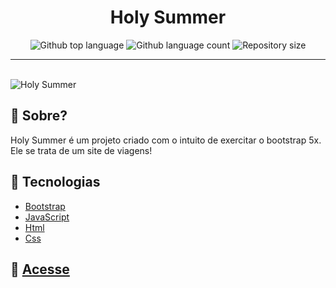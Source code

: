 <h1 align="center">Holy Summer</h1>

<p align="center">
  <img alt="Github top language" src="https://img.shields.io/github/languages/top/mpaullos/holy-summer?color=56BEB8">

  <img alt="Github language count" src="https://img.shields.io/github/languages/count/mpaullos/holy-summer?color=56BEB8">

  <img alt="Repository size" src="https://img.shields.io/github/repo-size/mpaullos/holy-summer?color=56BEB8">
</p>



<hr>



<br>


<img src="https://user-images.githubusercontent.com/82289818/206076227-0db68586-4ca3-400d-b531-6395d041b3a5.png" alt="Holy Summer" />





## :dart: Sobre? ##
Holy Summer é um projeto criado com o intuito de exercitar o bootstrap 5x. Ele se trata de um site de viagens!



## :rocket: Tecnologias ##

- [Bootstrap](https://getbootstrap.com/docs/5.2/getting-started/introduction/)
- [JavaScript](https://developer.mozilla.org/pt-BR/docs/Web/JavaScript)
- [Html](https://developer.mozilla.org/pt-BR/docs/Web/HTML)
- [Css](https://developer.mozilla.org/pt-BR/docs/Web/CSS)

## :compass: [Acesse](https://mpaullos.github.io/holy-summer/)
 


